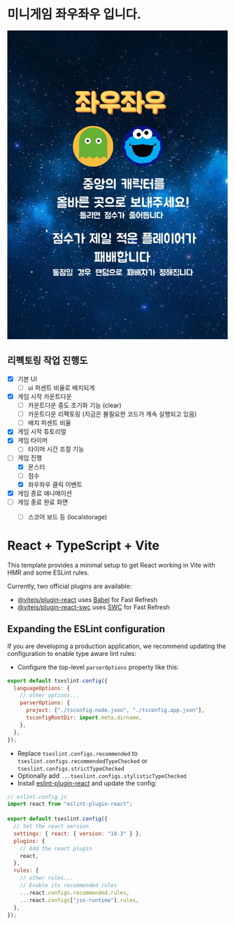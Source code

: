 # 미니게임 좌우좌우 입니다.

<img src="./src/assets/tutorialLeftRight.png" alt="game-tutorial" />

## 리펙토링 작업 진행도

- [x] 기본 UI
  - [ ] ui 퍼센트 비율로 배치되게
- [x] 게임 시작 카운트다운
  - [ ] 카운트다운 중도 초기화 기능 (clear)
  - [ ] 카운트다운 리펙토링 (지금은 불필요한 코드가 계속 실행되고 있음)
  - [ ] 배치 퍼센트 비율
- [x] 게임 시작 튜토리얼
- [x] 게임 타이머
  - [ ] 타이머 시간 조절 기능
- [ ] 게임 진행
  - [x] 몬스터
  - [ ] 점수
  - [x] 좌우좌우 클릭 이벤트
- [x] 게임 종료 애니메이션
- [ ] 게임 종료 완료 화면
  - [ ] 스코어 보드 등 (localstorage)



# React + TypeScript + Vite

This template provides a minimal setup to get React working in Vite with HMR and some ESLint rules.

Currently, two official plugins are available:

- [@vitejs/plugin-react](https://github.com/vitejs/vite-plugin-react/blob/main/packages/plugin-react/README.md) uses [Babel](https://babeljs.io/) for Fast Refresh
- [@vitejs/plugin-react-swc](https://github.com/vitejs/vite-plugin-react-swc) uses [SWC](https://swc.rs/) for Fast Refresh

## Expanding the ESLint configuration

If you are developing a production application, we recommend updating the configuration to enable type aware lint rules:

- Configure the top-level `parserOptions` property like this:

```js
export default tseslint.config({
  languageOptions: {
    // other options...
    parserOptions: {
      project: ["./tsconfig.node.json", "./tsconfig.app.json"],
      tsconfigRootDir: import.meta.dirname,
    },
  },
});
```

- Replace `tseslint.configs.recommended` to `tseslint.configs.recommendedTypeChecked` or `tseslint.configs.strictTypeChecked`
- Optionally add `...tseslint.configs.stylisticTypeChecked`
- Install [eslint-plugin-react](https://github.com/jsx-eslint/eslint-plugin-react) and update the config:

```js
// eslint.config.js
import react from "eslint-plugin-react";

export default tseslint.config({
  // Set the react version
  settings: { react: { version: "18.3" } },
  plugins: {
    // Add the react plugin
    react,
  },
  rules: {
    // other rules...
    // Enable its recommended rules
    ...react.configs.recommended.rules,
    ...react.configs["jsx-runtime"].rules,
  },
});
```

